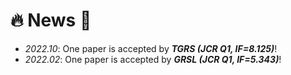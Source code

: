 # 🔥 News 🎉
- *2022.10*: One paper is accepted by ***TGRS (JCR Q1, IF=8.125)***!
- *2022.02*: One paper is accepted by ***GRSL (JCR Q1, IF=5.343)***!
